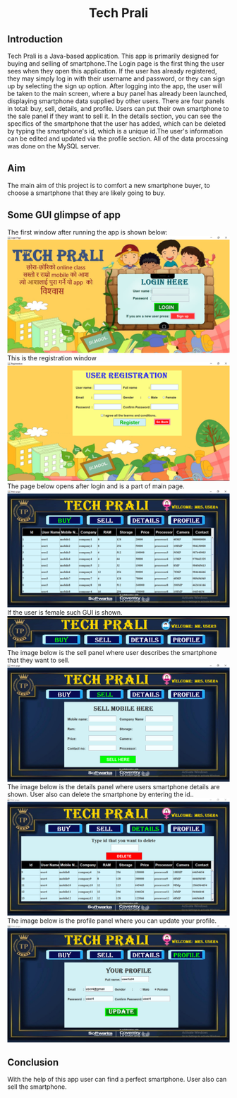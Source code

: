 
<h1 align="center">
  <font> Tech Prali </font>
</h1>
<h2 align="left">Introduction</h2>
Tech Prali is a Java-based application. This app is primarily designed for buying and selling of smartphone.The Login page is the first thing the user sees when they open this application. If the user has already registered, they may simply log in with their username and password, or they can sign up by selecting the sign up option. After logging into the app, the user will be taken to the main screen, where a buy panel has already been launched, displaying smartphone data supplied by other users. There are four panels in total: buy, sell, details, and profile. Users can put their own smartphone to the sale panel if they want to sell it. In the details section, you can see the specifics of the smartphone that the user has added, which can be deleted by typing the smartphone's id, which is a unique id.The user's information can be edited and updated via the profile section. All of the data processing was done on the MySQL server.
<h2 align="left">Aim </h2>
The main aim of this project is to comfort a new smartphone buyer, to choose a smartphone that they are likely going to buy.
<h2 align="left">Some GUI glimpse of app</h2>
The first window after running the app is shown below:
<img src="s6.PNG"/>
This is the registration window
<img src="s7.PNG"/>
The page below opens after login and is a part of main page.
<img src="s1.PNG"/>
If the user is female such GUI is shown.
<img src="s5.PNG"/>
The image below is the sell panel where user describes the smartphone that they want to sell.
<img src="s2.PNG"/>
The image below is the details panel where users smartphone details are shown. User also can delete the smartphone by entering the id..
<img src="s3.PNG"/>
The image below is the profile panel where you can update your profile.
<img src="s4.PNG"/>

<h2 align="left">Conclusion</h2>
With the help of this app user can find a perfect smartphone. User also can sell the smartphone. 




